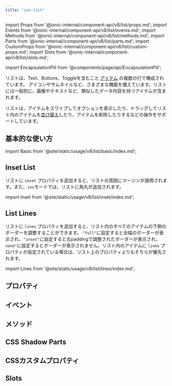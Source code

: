 ```yaml
---
title: "ion-list"
---
```

import Props from '@ionic-internal/component-api/v8/list/props.md';
import Events from '@ionic-internal/component-api/v8/list/events.md';
import Methods from '@ionic-internal/component-api/v8/list/methods.md';
import Parts from '@ionic-internal/component-api/v8/list/parts.md';
import CustomProps from '@ionic-internal/component-api/v8/list/custom-props.md';
import Slots from '@ionic-internal/component-api/v8/list/slots.md';

<head>
  <title>ion-list: Item List View Component for iOS and Android Apps</title>
  <meta name="description" content="ion-listsは、テキスト、アイコン、トグルなどを含むアイテムの複数の行で構成されています。iOSおよびAndroidのIonicアプリのリストビューコンポーネントについて説明します。" />
</head>

import EncapsulationPill from '@components/page/api/EncapsulationPill';


リストは、Text、Buttons、Toggleを含むこと [アイテム](./item) の複数の行で構成されています。
アイコンやサムネイルなど、さまざまな機能を備えています。リストには一般的に、画像やテキストなど、類似したデータ内容を持つアイテムが含まれます。

リストは、アイテムをスワイプしてオプションを表示したり、ドラッグしてリスト内のアイテムを[並び替え](./reorder)したり、アイテムを削除したりするなどの操作をサポートしています。

## 基本的な使い方

import Basic from '@site/static/usage/v8/list/basic/index.md';

<Basic />


## Inset List

リストに `inset` プロパティを追加すると、リストの周囲にマージンが適用されます。また、`ios`モードでは、リストに角丸が追加されます。

import Inset from '@site/static/usage/v8/list/inset/index.md';

<Inset />


## List Lines

リストに `lines` プロパティを追加すると、リスト内のすべてのアイテムの下側のボーダーを調整することができます。 `"full"`に設定すると全幅のボーダーが表示され、`"inset"`に設定すると左paddingで調整されたボーダーが表示され、`none"`に設定するとボーダーが表示されません。リスト内のアイテムに `lines` プロパティが設定されている場合は、リスト上のプロパティよりもそちらが優先されます。

import Lines from '@site/static/usage/v8/list/lines/index.md';

<Lines />



## プロパティ
<Props />

## イベント
<Events />

## メソッド
<Methods />

## CSS Shadow Parts
<Parts />

## CSSカスタムプロパティ
<CustomProps />

## Slots
<Slots />
